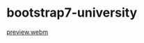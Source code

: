 # bootstrap7-university
[preview.webm](https://user-images.githubusercontent.com/107856471/181207731-f7790d4f-c107-49a1-bcfe-291d850c08c5.webm)
